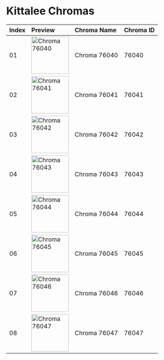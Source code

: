 # Kittalee Chromas

| Index | Preview | Chroma Name | Chroma ID |
|:---|:---|:---|:---|
| 01 | <img src='https://raw.communitydragon.org/latest/plugins/rcp-be-lol-game-data/global/default/v1/champion-chroma-images/76/76040.png' alt='Chroma 76040' width='100'> | Chroma 76040 | 76040 |
| 02 | <img src='https://raw.communitydragon.org/latest/plugins/rcp-be-lol-game-data/global/default/v1/champion-chroma-images/76/76041.png' alt='Chroma 76041' width='100'> | Chroma 76041 | 76041 |
| 03 | <img src='https://raw.communitydragon.org/latest/plugins/rcp-be-lol-game-data/global/default/v1/champion-chroma-images/76/76042.png' alt='Chroma 76042' width='100'> | Chroma 76042 | 76042 |
| 04 | <img src='https://raw.communitydragon.org/latest/plugins/rcp-be-lol-game-data/global/default/v1/champion-chroma-images/76/76043.png' alt='Chroma 76043' width='100'> | Chroma 76043 | 76043 |
| 05 | <img src='https://raw.communitydragon.org/latest/plugins/rcp-be-lol-game-data/global/default/v1/champion-chroma-images/76/76044.png' alt='Chroma 76044' width='100'> | Chroma 76044 | 76044 |
| 06 | <img src='https://raw.communitydragon.org/latest/plugins/rcp-be-lol-game-data/global/default/v1/champion-chroma-images/76/76045.png' alt='Chroma 76045' width='100'> | Chroma 76045 | 76045 |
| 07 | <img src='https://raw.communitydragon.org/latest/plugins/rcp-be-lol-game-data/global/default/v1/champion-chroma-images/76/76046.png' alt='Chroma 76046' width='100'> | Chroma 76046 | 76046 |
| 08 | <img src='https://raw.communitydragon.org/latest/plugins/rcp-be-lol-game-data/global/default/v1/champion-chroma-images/76/76047.png' alt='Chroma 76047' width='100'> | Chroma 76047 | 76047 |
